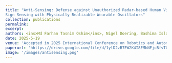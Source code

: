 ```yaml
---
title: "Anti-Sensing: Defense against Unauthorized Radar-based Human Vital
Sign Sensing with Physically Realizable Wearable Oscillators"
collection: publications
permalink: 
excerpt: 
authors: <ins>Md Farhan Tasnim Oshim</ins>, Nigel Doering, Bashima Islam, Tsui-Wei Weng, and Tauhidur Rahman2
date: 2025-5-19
venue: 'Accepted in 2025 International Conference on Robotics and Automation (ICRA)'
paperurl: 'hhttps://drive.google.com/file/d/1ylD2zB7EW2K4I8EMhNFjcBfvTUURdf7D/view'
image: '/images/antisensing.png'
---
```

